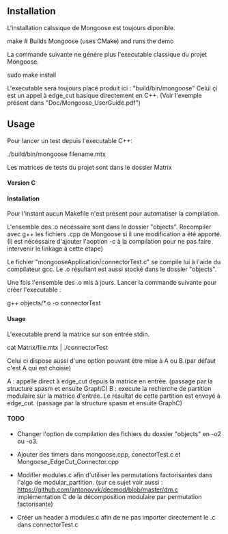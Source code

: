 ## Installation

L'installation calssique de Mongoose est toujours diponible.

make         # Builds Mongoose (uses CMake) and runs the demo


La commande suivante ne génère plus l'executable classique du projet Mongoose.

sudo make install 

L'executable sera toujours placé produit ici : "build/bin/mongoose"
Celui çi est un appel à edge_cut basique directement en C++. (Voir l'exemple présent dans "Doc/Mongoose_UserGuide.pdf")


## Usage

Pour lancer un test depuis l'executable C++:

./build/bin/mongoose filename.mtx

Les matrices de tests du projet sont dans le dossier Matrix



#### Version C
#### Installation

Pour l'instant aucun Makefile n'est présent pour automatiser la compilation.

L'ensemble des .o nécéssaire sont dans le dossier "objects". Recompiler avec g++ les fichiers .cpp de Mongoose si il une modification a été apporté.
(Il est nécéssaire d'ajouter l'aoption -c à la compilation pour ne pas faire intervenir le linkage à cette étape)

Le fichier "mongooseApplication/connectorTest.c" se compile lui à l'aide du compilateur gcc. Le .o résultant est aussi stocké dans le dossier "objects".

Une fois l'ensemble des .o mis à jours. Lancer la commande suivante pour créer l'executable :

g++ objects/*.o -o connectorTest


#### Usage

L'executable prend la matrice sur son entrée stdin.

cat Matrix/file.mtx | ./connectorTest

Celui ci dispose aussi d'une option pouvant être mise à A ou B.(par défaut c'est A qui est choisie)

A : appelle direct à edge_cut depuis la matrice en entrée. (passage par la structure spasm et ensuite GraphC)
B : execute la recherche de partition modulaire sur la matrice d'entrée. Le résultat de cette partition est envoyé à edge_cut. (passage par la structure spasm et ensuite GraphC)


#### TODO

- Changer l'option de compilation des fichiers du dossier "objects" en -o2 ou -o3.

- Ajouter des timers dans mongoose.cpp, conectorTest.c et Mongoose_EdgeCut_Connector.cpp

- Modifier modules.c afin d'utiliser les permutations factorisantes dans l'algo de modular_partition. (sur ce sujet voir aussi : https://github.com/antonovvk/decmod/blob/master/dm.c implémentation C de la décomposition modulaire par permutation factorisante)

- Créer un header à modules.c afin de ne pas importer directement le .c dans connectorTest.c
